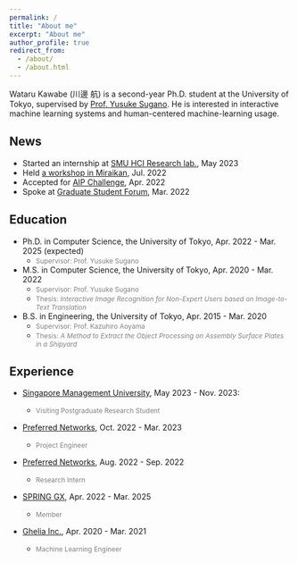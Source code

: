```yaml
---
permalink: /
title: "About me"
excerpt: "About me"
author_profile: true
redirect_from: 
  - /about/
  - /about.html
---
```


Wataru Kawabe (川邊 航) is a second-year Ph.D. student at the University of Tokyo, supervised by [Prof. Yusuke Sugano](https://www.yusuke-sugano.info/). He is interested in interactive machine learning systems and human-centered machine-learning usage. 

News
------
* Started an internship at [SMU HCI Research lab.](https://smuhci.com/), May 2023
* Held [a workshop in Miraikan](https://www.miraikan.jst.go.jp/events/202207302596.html), Jul. 2022
* Accepted for [AIP Challenge](https://www.jst.go.jp/kisoken/aip/program/wakate/challenge/list2022.html), Apr. 2022
* Spoke at [Graduate Student Forum](https://tcjs.u-tokyo.ac.jp/ja/archives/3170), Mar. 2022

Education
------
* Ph.D. in Computer Science, the University of Tokyo, Apr. 2022 - Mar. 2025 (expected)
  * <span style="font-size: 85%; color: grey;">Supervisor: Prof. Yusuke Sugano</span>
* M.S. in Computer Science, the University of Tokyo, Apr. 2020 - Mar. 2022
  * <span style="font-size: 85%; color: grey;">Supervisor: Prof. Yusuke Sugano</span>
  * <span style="font-size: 85%; color: grey;">Thesis: *Interactive Image Recognition for Non-Expert Users based on Image-to-Text Translation*</span>
* B.S. in Engineering, the University of Tokyo, Apr. 2015 - Mar. 2020
  * <span style="font-size: 85%; color: grey;">Supervisor: Prof. Kazuhiro Aoyama</span>
  * <span style="font-size: 85%; color: grey;">Thesis: *A Method to Extract the Object Processing on Assembly Surface Plates in a Shipyard*</span>


Experience
------
* [Singapore Management University](https://www.smu.edu.sg/), May 2023 - Nov. 2023: 
  * <span style="font-size: 85%; color: grey;">Visiting Postgraduate Research Student</span>

* [Preferred Networks](https://www.preferred.jp/), Oct. 2022 - Mar. 2023 
  * <span style="font-size: 85%; color: grey;">Project Engineer</span>

* [Preferred Networks](https://www.preferred.jp/), Aug. 2022 - Sep. 2022
  * <span style="font-size: 85%; color: grey;">Research Intern</span>
  
* [SPRING GX](https://spring-gx.adm.s.u-tokyo.ac.jp/), Apr. 2022 - Mar. 2025
  * <span style="font-size: 85%; color: grey;">Member</span>

* [Ghelia Inc.](https://ghelia.com/), Apr. 2020 - Mar. 2021
  * <span style="font-size: 85%; color: grey;">Machine Learning Engineer</span>
